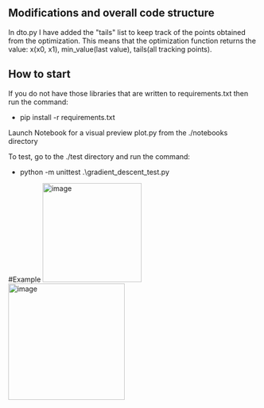 <!-- # Python coding task

Your task is to implement [gradient descent](https://en.wikipedia.org/wiki/Gradient_descent) algorithm. For your convinence there are class structures inside the `src` directory. Feel free to change anything if find it useful or use any external libraries if needed.

Implement as it is a production code, use correct code style, variables/function namings, well-designed and optimized code with unit tests.

## Hints

There are many approaches to solve the problem. Some of them are below. 

- You can use a function as a python function with pre-defined derivative
- You can use some python libraries to compute the derivative either in symbolic form or numerically, such as [sympy](https://www.sympy.org/en/index.html) or [scipy](https://scipy.org/)
 -->

## Modifications and overall code structure
In dto.py I have added the "tails" list to keep track of the points obtained from the optimization.
This means that the optimization function returns the value: x(x0, x1), min_value(last value), tails(all tracking points).

## How to start
If you do not have those libraries that are written to requirements.txt then run the command:
- pip install -r requirements.txt

Launch Notebook for a visual preview plot.py from the ./notebooks directory

To test, go to the ./test directory and run the command:
- python -m unittest .\gradient_descent_test.py

#Example
<img width="199" alt="image" src="https://user-images.githubusercontent.com/76138383/219812930-bc7f16b0-3db3-493b-8494-2ddc3cef3d7e.png">
<img width="234" alt="image" src="https://user-images.githubusercontent.com/76138383/219812958-6d173b44-cb94-484c-827e-f075da0c7ac9.png">
